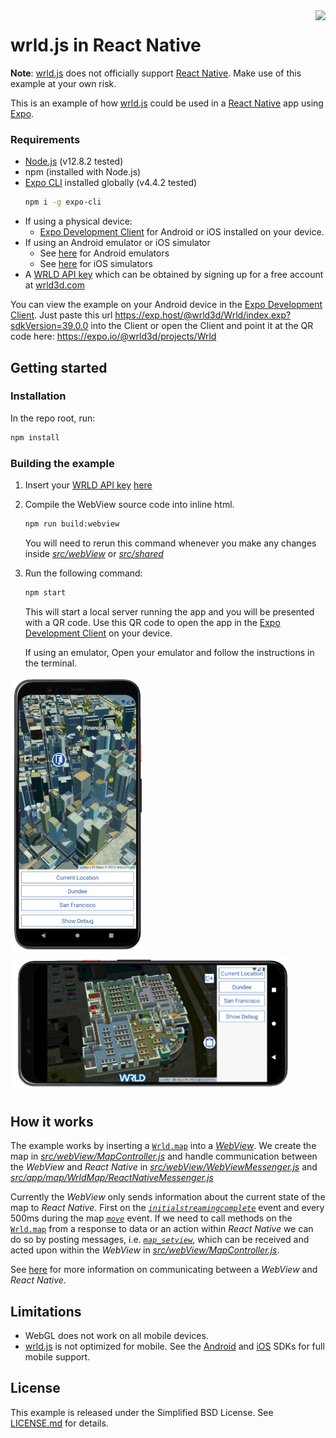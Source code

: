 <a href="https://www.wrld3d.com/">
    <img src="https://cdn2.wrld3d.com/wp-content/uploads/2017/04/WRLD_Blue.png" align="right" height="80px" />
</a>

# wrld.js in React Native

**Note**: [wrld.js](https://github.com/wrld3d/wrld.js) does not officially support [React Native](https://reactnative.dev/). Make use of this example at your own risk.

This is an example of how [wrld.js](https://github.com/wrld3d/wrld.js) could be used in a [React Native](https://reactnative.dev/) app using [Expo](https://docs.expo.io/).

### Requirements

*   [Node.js](https://nodejs.org/en/) (v12.8.2 tested)
*   npm (installed with Node.js)
*   [Expo CLI](https://docs.expo.io/workflow/expo-cli/) installed globally (v4.4.2 tested)
    ```sh
    npm i -g expo-cli
    ```
*   If using a physical device:
    -   [Expo Development Client](https://expo.io/tools#client) for Android or iOS installed on your device.
*   If using an Android emulator or iOS simulator
    -   See [here](https://docs.expo.io/workflow/android-studio-emulator/) for Android emulators
    -   See [here](https://docs.expo.io/workflow/ios-simulator/) for iOS simulators
*   A [WRLD API key](https://accounts.wrld3d.com/#/tab-keys) which can be obtained by signing up for a free account at [wrld3d.com](https://wrld3d.com)

You can view the example on your Android device in the [Expo Development Client](https://expo.io/tools#client). Just paste this url https://exp.host/@wrld3d/Wrld/index.exp?sdkVersion=39.0.0 into the Client or open the Client and point it at the QR code here: https://expo.io/@wrld3d/projects/Wrld

## Getting started

### Installation

In the repo root, run:
```sh
npm install
```

### Building the example

1. Insert your [WRLD API key](https://accounts.wrld3d.com/#/tab-keys) [here](/src/config.json)

1. Compile the WebView source code into inline html.
    ```sh
    npm run build:webview
    ```
    You will need to rerun this command whenever you make any changes inside [_src/webView_](/src/webView) or [_src/shared_](src/shared)

1. Run the following command:

    ```sh
    npm start
    ```

    This will start a local server running the app and you will be presented with a QR code. Use this QR code to open the app in the [Expo Development Client](https://expo.io/tools#client) on your device.

    If using an emulator, Open your emulator and follow the instructions in the terminal.

<img src="./images/AndroidPortrait.png" width="212px"/>
<img src="./images/AndroidLandscape.png" width="445px"/>

## How it works

The example works by inserting a [`Wrld.map`](https://www.wrld3d.com/wrld.js/latest/docs/api/L.Wrld.map/) into a [_WebView_](https://www.npmjs.com/package/react-native-webview). We create the map in [_src/webView/MapController.js_](/src/webView/MapController.js#L25) and handle communication between the _WebView_ and _React Native_ in [_src/webView/WebViewMessenger.js_](/src/webView/WebViewMessenger.js#L16) and [_src/app/map/WrldMap/ReactNativeMessenger.js_](/src/app/map/WrldMap/ReactNativeMessenger.js#L20)

Currently the _WebView_ only sends information about the current state of the map to _React Native_. First on the [_`initialstreamingcomplete`_](https://www.wrld3d.com/wrld.js/latest/docs/api/L.Wrld.map/#events) event and every 500ms during the map [_`move`_](https://www.wrld3d.com/wrld.js/latest/docs/leaflet/L.Map/#map-map-state-change-events) event. If we need to call methods on the [`Wrld.map`](https://www.wrld3d.com/wrld.js/latest/docs/api/L.Wrld.map/) from a response to data or an action within _React Native_ we can do so by posting messages, i.e. [_`map_setview`_](/src/app/map/WrldMap/WrldMap.js#L43), which can be received and acted upon within the _WebView_ in [_src/webView/MapController.js_](/src/webView/MapController.js#L21).

See [here](https://github.com/react-native-webview/react-native-webview/blob/74872a1f02c43e425f19739b1b25f5fbe614ba1f/docs/Guide.md#communicating-between-js-and-native) for more information on communicating between a _WebView_ and _React Native_.

## Limitations

*   WebGL does not work on all mobile devices.
*   [wrld.js](https://github.com/wrld3d/wrld.js) is not optimized for mobile. See the [Android](https://www.wrld3d.com/android/latest/docs/examples/) and [iOS](https://www.wrld3d.com/ios/latest/docs/examples/) SDKs for full mobile support.

## License

This example is released under the Simplified BSD License. See [LICENSE.md](LICENSE.md) for details.
